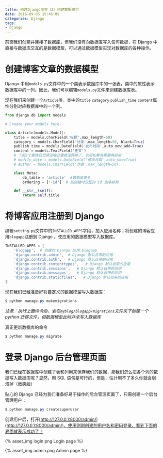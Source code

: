 ```yaml
---
title: 搭建Django博客（2）创建数据模型
date: 2016-09-05 19:46:09
categories: Django
tags:
- Django
---
```


前面我们创建并连接了数据库，但我们没有向数据库写入任何数据，在 Django 中直接与数据库交互的是数据模型，可以通过数据模型实现对数据库的各种操作。

# 创建博客文章的数据模型

Django 中用`models.py`文件中的一个类表示数据库中的一张表，类中的属性表示数据库中的一列。因此，我们可以编辑`models.py`文件来创建数据库表。


<!--more-->


现在我们来创建一个`Article`类，类中的`title` `category` `publish_time` `content`属性分别对应数据库中的一个列。

```python
from django.db import models

# Create your models here.

class Article(models.Model):
    title = models.CharField('标题',max_length=50)
    category = models.CharField('分类',max_length=50, blank=True)
    publish_time = models.DateField('发布时间',auto_now_add=True)
    content = models.TextField('正文')
    # 下面2个属性我觉得没啥必要就注释掉了，以后如果有需要再启用
    # modify_date = models.DateField('修改日期',auto_now=True)
    # author = models.CharField('作者',max_length=50)

    class Meta:
        db_table = 'article'  #数据库表名
        ordering = ['-id']  # 按创建时分配的 id 倒序排列

    def __str__(self):
        return self.title
```

# 将博客应用注册到 Django

编辑`setting.py`文件中的`INSTALLED_APPS`字段，加入应用名称；将创建的博客应用`blogapp`注册到 Django ，使应用的数据模型写入数据库。

```python
INSTALLED_APPS = [
    'blogapp',  # 创建的 Django 应用 blogapp
    'django.contrib.admin',  # Django 默认自带的应用
    'django.contrib.auth',   # Django 默认自带的应用
    'django.contrib.contenttypes',   # Django 默认自带的应用
    'django.contrib.sessions',   # Django 默认自带的应用
    'django.contrib.messages',   # Django 默认自带的应用
    'django.contrib.staticfiles',   # Django 默认自带的应用
]
```

现在我们已经准备好将自定义的数据模型写入数据库：

```powershell
$ python manage.py makemigrations
```

*注意：执行上面命令后，会在`myblog/blogapp/migrations`文件夹下创建一个 python 迁移文件，但数据模型此时并未写入数据库*

真正更新数据库的命令

```powershell
$ python manage.py migrate
```
# 登录 Django 后台管理页面

我们已经在数据库中创建了表和列用来保存我们的数据，那我们怎么把各个列的数据写入数据库呢？显然，用 SQL 语句是可行的，但是，估计用不了多久你就会崩溃掉（微笑脸）

贴心的 Django 已经为我们准备好易于操作的后台管理页面了，只需创建一个后台管理用户：

```powershell
$ python manage.py createsuperuser
```

创建用户后，打开[http://127.0.0.1:8000/admin/](http://127.0.0.1:8000/admin/)，使用刚刚创建的用户名和密码登录，看到下面的界面就表示成功了！

{% asset_img login.png Login page %}

{% asset_img admin.png Admin page %}